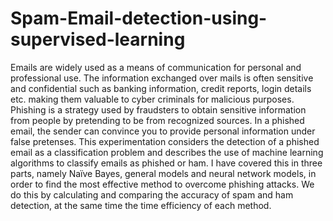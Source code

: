 # Spam-Email-detection-using-supervised-learning
Emails are widely used as a means of communication for personal and professional use. The
information exchanged over mails is often sensitive and confidential such as banking information,
credit reports, login details etc. making them valuable to cyber criminals for malicious purposes.
Phishing is a strategy used by fraudsters to obtain sensitive information from people by pretending
to be from recognized sources. In a phished email, the sender can convince you to provide personal
information under false pretenses. This experimentation considers the detection of a phished email
as a classification problem and describes the use of machine learning algorithms to
classify emails as phished or ham. I have covered this in three parts, namely Naïve Bayes,
general models and neural network models, in order to find the most effective method to overcome
phishing attacks. We do this by calculating and comparing the accuracy of spam and ham
detection, at the same time the time efficiency of each method.
